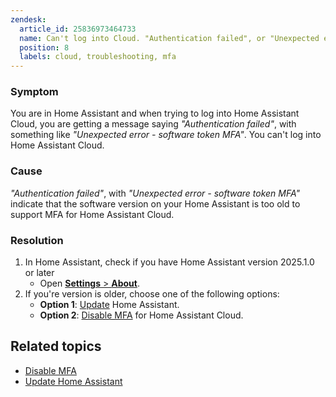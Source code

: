 ```yaml
---
zendesk:
  article_id: 25836973464733
  name: Can't log into Cloud. "Authentication failed", or "Unexpected error - software token MFA"
  position: 8
  labels: cloud, troubleshooting, mfa
---
```


### Symptom

You are in Home Assistant and when trying to log into Home Assistant Cloud, you are getting a message saying  _"Authentication failed"_, with something like _"Unexpected error - software token MFA"_. You can't log into Home Assistant Cloud.

### Cause

_"Authentication failed"_, with _"Unexpected error - software token MFA"_ indicate that the software version on your Home Assistant is too old to support MFA for Home Assistant Cloud.

### Resolution

1. In Home Assistant, check if you have Home Assistant version 2025.1.0 or later
   - Open [**Settings** > **About**](https://my.home-assistant.io/redirect/info/).
2. If you're version is older, choose one of the following options:
   - **Option 1**: [Update](https://www.home-assistant.io/common-tasks/os/#updating-home-assistant) Home Assistant.
   - **Option 2**: [Disable MFA](https://support.nabucasa.com/hc/en-us/articles/25807025727005) for Home Assistant Cloud.

## Related topics

- [Disable MFA](https://support.nabucasa.com/hc/en-us/articles/25807025727005)
- [Update Home Assistant](https://www.home-assistant.io/common-tasks/os/#updating-home-assistant)